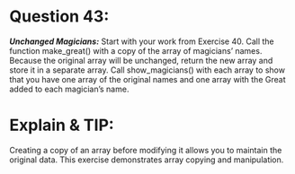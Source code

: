 # Question 43:
***Unchanged Magicians:*** Start with your work from Exercise 40. Call the function make_great() with a copy of the array of magicians’ names. Because the original array will be unchanged, return the new array and store it in a separate array. Call show_magicians() with each array to show that you have one array of the original names and one array with the Great added to each magician’s name.

# Explain & TIP: 
Creating a copy of an array before modifying it allows you to maintain the original data. This exercise demonstrates array copying and manipulation.

